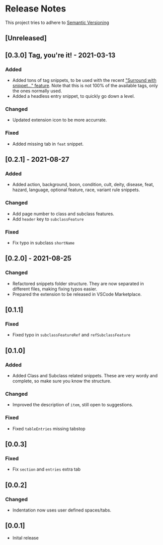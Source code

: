 # Release Notes
This project tries to adhere to [Semantic Versioning](https://semver.org/)

## [Unreleased]


## [0.3.0] Tag, you're it! - 2021-03-13

### Added
- Added tons of tag snippets, to be used with the recent ["Surround with snippet..." feature](https://docs.microsoft.com/en-us/visualstudio/ide/how-to-use-surround-with-code-snippets?view=vs-2022). Note that this is not 100% of the available tags, only the ones normally used.
- Added a headless entry snippet, to quickly go down a level.

### Changed
- Updated extension icon to be more accurrate.

### Fixed
- Added missing tab in `feat` snippet.

## [0.2.1] - 2021-08-27
### Added
- Added action, background, boon, condition, cult, deity, disease, feat, hazard, language, optional feature, race, variant rule snippets.

### Changed
- Add page number to class and subclass features.
- Add `header` key to `subclassFeature`

### Fixed
- Fix typo in subclass `shortName`

## [0.2.0] - 2021-08-25
### Changed
- Refactored snippets folder structure. They are now separated in different files, making fixing typos easier.
- Prepared the extension to be released in VSCode Marketplace.

## [0.1.1]
### Fixed
- Fixed typo in `subclassFeatureRef` and `refSubclassFeature`

## [0.1.0]
### Added
- Added Class and Subclass related snippets. These are very wordy and complete, so make sure you know the structure.

### Changed
- Improved the description of `item`, still open to suggestions.

### Fixed
- Fixed `tableEntries` missing tabstop

## [0.0.3]
### Fixed
- Fix `section` and `entries` extra tab

## [0.0.2]
### Changed
- Indentation now uses user defined spaces/tabs.

## [0.0.1]

- Inital release
